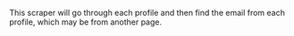 This scraper will go through each profile and then find the email from each profile, which may be from another page.
